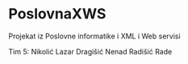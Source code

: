 # PoslovnaXWS
Projekat iz Poslovne informatike i XML i Web servisi

Tim 5:
Nikolić Lazar
Dragišić Nenad
Radišić Rade
